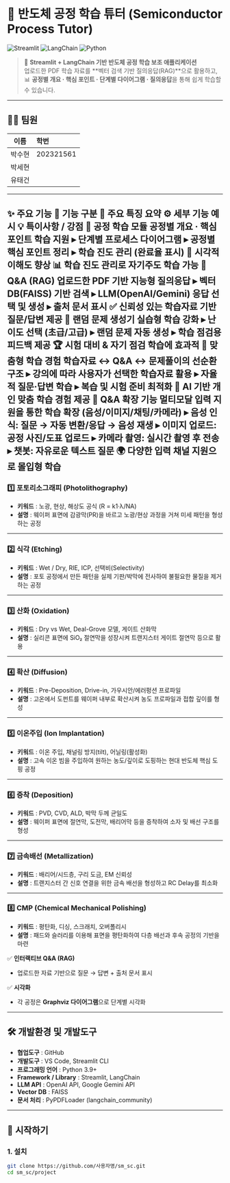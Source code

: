 # 🧪 반도체 공정 학습 튜터 (Semiconductor Process Tutor)

![Streamlit](https://img.shields.io/badge/Framework-Streamlit-FF4B4B?logo=streamlit&logoColor=white)
![LangChain](https://img.shields.io/badge/LLM-LangChain-blue?logo=chainlink&logoColor=white)
![Python](https://img.shields.io/badge/Python-3.9%2B-yellow?logo=python&logoColor=white)

> 📘 **Streamlit + LangChain 기반 반도체 공정 학습 보조 애플리케이션**  
> 업로드한 PDF 학습 자료를 **벡터 검색 기반 질의응답(RAG)**으로 활용하고,  
> 📊 **공정별 개요 · 핵심 포인트 · 단계별 다이어그램 · 질의응답**을 통해 쉽게 학습할 수 있습니다.

---

## 👨‍💻 팀원

| 이름 |  학번 |
|:----:|:----------|
| 박수현 | 202321561 |
| 박세현 |  |
| 유태건 |  |


---

✨ 주요 기능
🌟 기능 구분	📝 주요 특징 요약	⚙️ 세부 기능 예시	💡 특이사항 / 강점
📘 공정 학습 모듈	공정별 개요 · 핵심 포인트 학습 지원	▸ 단계별 프로세스 다이어그램
▸ 공정별 핵심 포인트 정리
▸ 학습 진도 관리 (완료율 표시)	🎯 시각적 이해도 향상
📊 학습 진도 관리로 자기주도 학습 가능
🔎 Q&A (RAG)	업로드한 PDF 기반 지능형 질의응답	▸ 벡터 DB(FAISS) 기반 검색
▸ LLM(OpenAI/Gemini) 응답 선택 및 생성
▸ 출처 문서 표시	✅ 신뢰성 있는 학습자료 기반 질문/답변 제공
🎲 랜덤 문제 생성기	실습형 학습 강화	▸ 난이도 선택 (초급/고급)
▸ 랜덤 문제 자동 생성
▸ 학습 점검용 피드백 제공	🏆 시험 대비 & 자기 점검 학습에 효과적
🎯 맞춤형 학습 경험	학습자료 ↔ Q&A ↔ 문제풀이의 선순환 구조	▸ 강의에 따라 사용자가 선택한 학습자료 활용
▸ 자율적 질문·답변 학습
▸ 복습 및 시험 준비 최적화	🤖 AI 기반 개인 맞춤 학습 경험 제공
🎤 Q&A 확장 기능	멀티모달 입력 지원을 통한 학습 확장 (음성/이미지/채팅/카메라)	▸ 음성 인식: 질문 → 자동 변환/응답 → 음성 재생
▸ 이미지 업로드: 공정 사진/도표 업로드
▸ 카메라 촬영: 실시간 촬영 후 전송
▸ 챗봇: 자유로운 텍스트 질문	🌍 다양한 입력 채널 지원으로 몰입형 학습
---

### 1️⃣ 포토리소그래피 (Photolithography)
- **키워드** : 노광, 현상, 해상도 공식 (R = k1·λ/NA)  
- **설명** : 웨이퍼 표면에 감광막(PR)을 바르고 노광/현상 과정을 거쳐 미세 패턴을 형성하는 공정  

---

### 2️⃣ 식각 (Etching)
- **키워드** : Wet / Dry, RIE, ICP, 선택비(Selectivity)  
- **설명** : 포토 공정에서 만든 패턴을 실제 기판/박막에 전사하여 불필요한 물질을 제거하는 공정  

---

### 3️⃣ 산화 (Oxidation)
- **키워드** : Dry vs Wet, Deal-Grove 모델, 게이트 산화막  
- **설명** : 실리콘 표면에 SiO₂ 절연막을 성장시켜 트랜지스터 게이트 절연막 등으로 활용  

---

### 4️⃣ 확산 (Diffusion)
- **키워드** : Pre-Deposition, Drive-in, 가우시안/에러펑션 프로파일  
- **설명** : 고온에서 도펀트를 웨이퍼 내부로 확산시켜 농도 프로파일과 접합 깊이를 형성  

---

### 5️⃣ 이온주입 (Ion Implantation)
- **키워드** : 이온 주입, 채널링 방지(tilt), 어닐링(활성화)  
- **설명** : 고속 이온 빔을 주입하여 원하는 농도/깊이로 도핑하는 현대 반도체 핵심 도핑 공정  

---

### 6️⃣ 증착 (Deposition)
- **키워드** : PVD, CVD, ALD, 박막 두께 균일도  
- **설명** : 웨이퍼 표면에 절연막, 도전막, 배리어막 등을 증착하여 소자 및 배선 구조를 형성  

---

### 7️⃣ 금속배선 (Metallization)
- **키워드** : 배리어/시드층, 구리 도금, EM 신뢰성  
- **설명** : 트랜지스터 간 신호 연결을 위한 금속 배선을 형성하고 RC Delay를 최소화  

---

### 8️⃣ CMP (Chemical Mechanical Polishing)
- **키워드** : 평탄화, 디싱, 스크래치, 오버폴리시  
- **설명** : 패드와 슬러리를 이용해 표면을 평탄화하여 다층 배선과 후속 공정의 기반을 마련  

✅ **인터랙티브 Q&A (RAG)**  
- 업로드한 자료 기반으로 질문 → 답변 + 출처 문서 표시  

✅ **시각화**  
- 각 공정은 **Graphviz 다이어그램**으로 단계별 시각화  

---
## 🛠 개발환경 및 개발도구

- **협업도구** : GitHub  
- **개발도구** : VS Code, Streamlit CLI  
- **프로그래밍 언어** : Python 3.9+  
- **Framework / Library** : Streamlit, LangChain  
- **LLM API** : OpenAI API, Google Gemini API  
- **Vector DB** : FAISS  
- **문서 처리** : PyPDFLoader (langchain_community)  

---

## 🚀 시작하기

### 1. 설치
```bash
git clone https://github.com/사용자명/sm_sc.git
cd sm_sc/project
